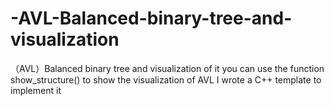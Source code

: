 # -AVL-Balanced-binary-tree-and-visualization
（AVL）Balanced binary tree and visualization of it
you can use the function show_structure() to show the visualization of AVL
I wrote a C++ template to implement it 
